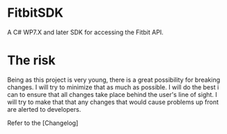 FitbitSDK
=========

A C# WP7.X and later SDK for accessing the Fitbit API.

# The risk
Being as this project is very young, there is a great possibility for breaking changes. I will try to minimize 
that as much as possible. I will do the best i can to ensure that all changes take place behind the user's line of sight.
I will try to make that that any changes that would cause problems up front are alerted to developers.

Refer to the [Changelog]
